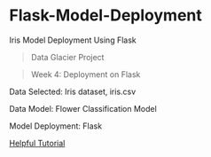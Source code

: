 # Flask-Model-Deployment
Iris Model Deployment Using Flask

> Data Glacier Project

> Week 4: Deployment on Flask

Data Selected: Iris dataset, iris.csv

Data Model: Flower Classification Model

Model Deployment: Flask

[Helpful Tutorial](https://www.section.io/engineering-education/deploying-machine-learning-models-using-flask/)
